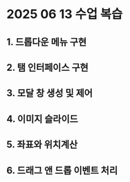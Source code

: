 # 2025 06 13 수업 복습
## 1. 드롭다운 메뉴 구현
## 2. 탬 인터페이스 구현
## 3. 모달 창 생성 및 제어
## 4. 이미지 슬라이드
## 5. 좌표와 위치계산
## 6. 드래그 앤 드롭 이벤트 처리
